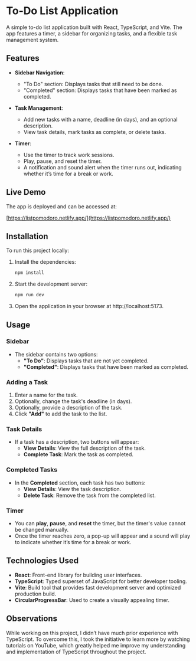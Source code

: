 # To-Do List Application

A simple to-do list application built with React, TypeScript, and Vite. The app features a timer, a sidebar for organizing tasks, and a flexible task management system.

## Features

- **Sidebar Navigation**:
  - "To Do" section: Displays tasks that still need to be done.
  - "Completed" section: Displays tasks that have been marked as completed.
- **Task Management**:

  - Add new tasks with a name, deadline (in days), and an optional description.
  - View task details, mark tasks as complete, or delete tasks.

- **Timer**:
  - Use the timer to track work sessions.
  - Play, pause, and reset the timer.
  - A notification and sound alert when the timer runs out, indicating whether it’s time for a break or work.

## Live Demo

The app is deployed and can be accessed at:

[https://listpomodoro.netlify.app/](https://listpomodoro.netlify.app/)

## Installation

To run this project locally:

1. Install the dependencies:

   ```bash
   npm install
   ```

2. Start the development server:

   ```bash
   npm run dev
   ```

3. Open the application in your browser at http://localhost:5173.

## Usage

### Sidebar

- The sidebar contains two options:
  - **"To Do"**: Displays tasks that are not yet completed.
  - **"Completed"**: Displays tasks that have been marked as completed.

### Adding a Task

1. Enter a name for the task.
2. Optionally, change the task's deadline (in days).
3. Optionally, provide a description of the task.
4. Click **"Add"** to add the task to the list.

### Task Details

- If a task has a description, two buttons will appear:
  - **View Details**: View the full description of the task.
  - **Complete Task**: Mark the task as completed.

### Completed Tasks

- In the **Completed** section, each task has two buttons:
  - **View Details**: View the task description.
  - **Delete Task**: Remove the task from the completed list.

### Timer

- You can **play**, **pause**, and **reset** the timer, but the timer's value cannot be changed manually.
- Once the timer reaches zero, a pop-up will appear and a sound will play to indicate whether it’s time for a break or work.

## Technologies Used

- **React**: Front-end library for building user interfaces.
- **TypeScript**: Typed superset of JavaScript for better developer tooling.
- **Vite**: Build tool that provides fast development server and optimized production build.
- **CircularProgressBar**: Used to create a visually appealing timer.

## Observations

While working on this project, I didn’t have much prior experience with TypeScript. To overcome this, I took the initiative to learn more by watching tutorials on YouTube, which greatly helped me improve my understanding and implementation of TypeScript throughout the project.
